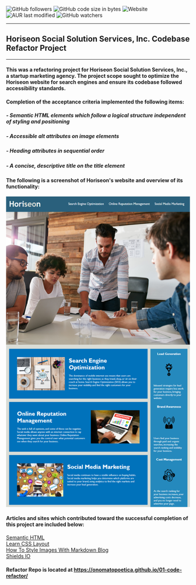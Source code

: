 ![GitHub followers](https://img.shields.io/github/followers/onomatopoetica?label=Follow&style=social)    ![GitHub code size in bytes](https://img.shields.io/github/languages/code-size/onomatopoetica/01-homework)    ![Website](https://img.shields.io/website?down_color=lightgrey&down_message=offline&up_color=blue&up_message=online&url=https%3A%2F%2Fonomatopoetica.github.io%2F01-homework%2F)  ![AUR last modified](https://img.shields.io/aur/last-modified/google-chrome)  ![GitHub watchers](https://img.shields.io/github/watchers/onomatopoetica/01-homework?label=Watch&style=social)

---

## Horiseon Social Solution Services, Inc. Codebase Refactor Project 

---

#### This was a refactoring project for Horiseon Social Solution Services, Inc., a startup marketing agency. The project scope sought to optimize the Horiseon website for search engines and ensure its codebase followed accessibility standards. 

#### Completion of the acceptance criteria implemented the following items:
#####   - Semantic HTML elements which follow a logical structure independent of styling and positioning
#####   - Accessible alt attributes on image elements
#####   - Heading attributes in sequential order
#####   - A concise, descriptive title on the title element

#### The following is a screenshot of Horiseon's website and overview of its functionality:

<img src="assets/images/screenshot-b.png" alt="Horiseon website image"
	title="screenshot" width="auto" height="850" />
  
#### Articles and sites which contributed toward the successful completion of this project are included below:

[Semantic HTML](https://www.pluralsight.com/guides/semantic-html)  <br>
[Learn CSS Layout](https://learnlayout.com/no-layout.html) <br>
[How To Style Images With Markdown Blog](https://www.xaprb.com/blog/how-to-style-images-with-markdown/) <br>
[Shields IO](https://shields.io/) <br>

#### Refactor Repo is located at https://onomatopoetica.github.io/01-code-refactor/ <br>

